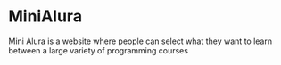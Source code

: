 # MiniAlura
Mini Alura is a website where people can select what they want to learn between a large variety of programming courses
